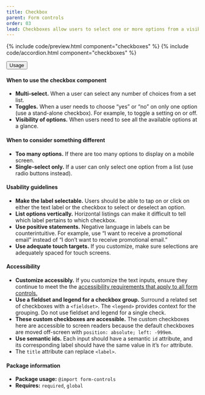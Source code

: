 ```yaml
---
title: Checkbox
parent: Form controls
order: 03
lead: Checkboxes allow users to select one or more options from a visible list.
---
```



{% include code/preview.html component="checkboxes" %}
{% include code/accordion.html component="checkboxes" %}
<div class="usa-accordion usa-accordion--bordered site-accordion-docs">
  <button class="usa-button-unstyled usa-accordion__button"
      aria-expanded="true" aria-controls="checkbox-docs">
    Usage
  </button>
  <div id="checkbox-docs" aria-hidden="false" class="usa-accordion__content site-component-usage">
    <h4>When to use the checkbox component</h4>
    <ul class="usa-content-list">
      <li><strong>Multi-select.</strong> When a user can select any number of choices from a set list.</li>
      <li><strong>Toggles.</strong> When a user needs to choose “yes” or “no” on only one option (use a stand-alone checkbox). For example, to toggle a setting on or off.</li>
      <li><strong>Visibility of options.</strong> When users need to see all the available options at a glance.</li>
    </ul>
    <h4>When to consider something different</h4>
    <ul class="usa-content-list">
      <li><strong>Too many options.</strong> If there are too many options to display on a mobile screen.</li>
      <li><strong>Single-select only.</strong> If a user can only select one option from a list (use radio buttons instead).</li>
    </ul>
    <h4>Usability guidelines</h4>
    <ul class="usa-content-list">
      <li><strong>Make the label selectable.</strong> Users should be able to tap on or click on either the text label or the checkbox to select or deselect an option.</li>
      <li><strong>List options vertically.</strong> Horizontal listings can make it difficult to tell which label pertains to which checkbox.</li>
      <li><strong>Use positive statements.</strong> Negative language in labels can be counterintuitive. For example, use “I want to receive a promotional email” instead of “I don’t want to receive promotional email.”</li>
      <li><strong>Use adequate touch targets.</strong> If you customize, make sure selections are adequately spaced for touch screens.</li>
    </ul>
    <h4 class="usa-heading">Accessibility</h4>
    <ul class="usa-content-list">
      <li><strong>Customize accessibly.</strong> If you customize the text inputs, ensure they continue to meet the the <a href="{{ site.baseurl }}/form-controls/"> accessibility requirements that apply to all form controls.</a></li>
      <li><strong>Use a fieldset and legend for a checkbox group.</strong> Surround a related set of checkboxes with a <code>&lt;fieldset&gt;</code>. The <code>&lt;legend&gt;</code> provides context for the grouping. Do not use fieldset and legend for a single check.</li>
      <li><strong>These custom checkboxes are accessible.</strong> The custom checkboxes here are accessible to screen readers because the default checkboxes are moved off-screen with <code>position: absolute; left: -999em</code>.</li>
      <li><strong>Use semantic ids.</strong> Each input should have a semantic <code>id</code> attribute, and its corresponding label should have the same value in it’s <code>for</code> attribute.</li>
      <li>The <code>title</code> attribute can replace <code>&lt;label&gt;</code>.</li>
    </ul>
      <h4 class="usa-heading">Package information</h4>
      <ul class="usa-content-list">
        <li>
          <strong>Package usage:</strong> <code>@import form-controls</code>
        </li>
        <li>
          <strong>Requires:</strong> <code>required</code>, <code>global</code>
        </li>
      </ul>
  </div>
</div>
